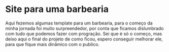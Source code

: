 # Site para uma barbearia

Aqui fezemos algumas template para um barbearia, para o começo da minha jornada foi muito surpreendedor, por conta que ficamos dislumbrado com tudo que podemos fazer com progração.
Sei que é só o começo, mas deixo aqui o final do projeto de como ficou, espero conseguir melhorar ele, para que fique mais dinâmico com o publico. 

